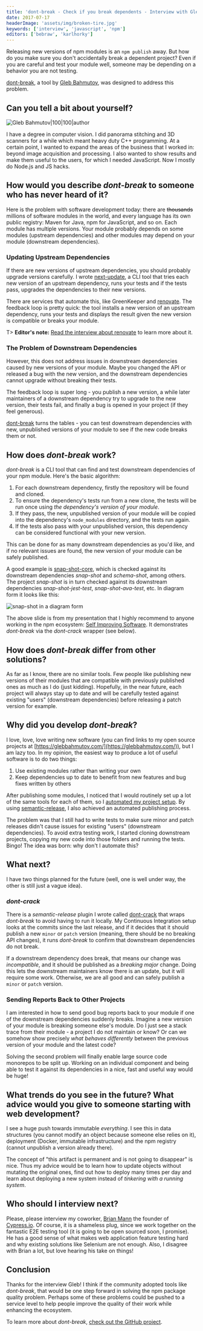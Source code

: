```yaml
---
title: 'dont-break - Check if you break dependents - Interview with Gleb Bahmutov'
date: 2017-07-17
headerImage: 'assets/img/broken-tire.jpg'
keywords: ['interview', 'javascript', 'npm']
editors: ['bebraw', 'karlhorky']
---
```


Releasing new versions of npm modules is an `npm publish` away. But how do you make sure you don't accidentally break a dependent project? Even if you are careful and test your module well, someone may be depending on a behavior you are not testing.

[dont-break](https://www.npmjs.com/package/dont-break), a tool by [Gleb Bahmutov](https://twitter.com/bahmutov), was designed to address this problem.

## Can you tell a bit about yourself?

![Gleb Bahmutov|100|100|author](https://www.gravatar.com/avatar/4ca757a644d8fa2518f6308c6dfe6b24?s=200)

I have a degree in computer vision. I did panorama stitching and 3D scanners for a while which meant heavy duty C++ programming. At a certain point, I wanted to expand the areas of the business that I worked in: beyond image acquisition and processing. I also wanted to show results and make them useful to the users, for which I needed JavaScript. Now I mostly do Node.js and JS hacks.

## How would you describe *dont-break* to someone who has never heard of it?

Here is the problem with software development today: there are ~~thousands~~ millions of software modules in the world, and every language has its own public registry: Maven for Java, npm for JavaScript, and so on. Each module has multiple versions. Your module probably depends on some modules (upstream dependencies) and other modules may depend on your module (downstream dependencies).

### Updating Upstream Dependencies

If there are new versions of upstream dependencies, you should probably upgrade versions carefully. I wrote [next-update](https://github.com/bahmutov/next-update), a CLI tool that tries each new version of an upstream dependency, runs your tests and if the tests pass, upgrades the dependencies to their new versions.

There are services that automate this, like GreenKeeper and [renovate](https://www.npmjs.com/package/renovate). The feedback loop is pretty quick: the tool installs a new version of an upstream dependency, runs your tests and displays the result given the new version is compatible or breaks your module.

T> **Editor's note:** [Read the interview about renovate](/blog/renovate-interview/) to learn more about it.

### The Problem of Downstream Dependencies

However, this does not address issues in downstream dependencies caused by new versions of your module. Maybe you changed the API or released a bug with the new version, and the downstream dependencies cannot upgrade without breaking their tests.

The feedback loop is super long - you publish a new version, a while later maintainers of a downstream dependency try to upgrade to the new version, their tests fail, and finally a bug is opened in your project (if they feel generous).

[dont-break](https://github.com/bahmutov/dont-break) turns the tables - you can test downstream dependencies with new, unpublished versions of your module to see if the new code breaks them or not.

## How does *dont-break* work?

*dont-break* is a CLI tool that can find and test downstream dependencies of your npm module. Here's the basic algorithm:

1. For each downstream dependency, firstly the repository will be found and cloned.
2. To ensure the dependency's tests run from a new clone, the tests will be run once using *the dependency's version of your module*.
3. If they pass, the new, unpublished version of your module will be copied into the dependency's `node_modules` directory, and the tests run again.
4. If the tests also pass with your unpublished version, this dependency can be considered functional with your new version.

This can be done for as many downstream dependencies as you'd like, and if no relevant issues are found, the new version of your module can be safely published.

A good example is [snap-shot-core](https://github.com/bahmutov/snap-shot-core), which is checked against its downstream dependencies *snap-shot* and *schema-shot*, among others. The project *snap-shot* is in turn checked against its downstream dependencies *snap-shot-jest-test*, *snap-shot-ava-test*, etc. In diagram form it looks like this:

![snap-shot in a diagram form](assets/img/dont-break/snap-shot.png)

The above slide is from my presentation that I highly recommend to anyone working in the npm ecosystem: [Self Improving Software](https://slides.com/bahmutov/self-improving-software-node-week). It demonstrates *dont-break* via the *dont-crack* wrapper (see below).

## How does *dont-break* differ from other solutions?

As far as I know, there are no similar tools. Few people like publishing new versions of their modules that are compatible with previously published ones as much as I do (just kidding). Hopefully, in the near future, each project will always stay up to date and will be carefully tested against existing "users" (downstream dependencies) before releasing a patch version for example.

## Why did you develop *dont-break*?

I love, love, love writing new software (you can find links to my open source projects at [https://glebbahmutov.com/](https://glebbahmutov.com/)), but I am lazy too. In my opinion, the easiest way to produce a lot of useful software is to do two things:

1. Use existing modules rather than writing your own
2. Keep dependencies up to date to benefit from new features and bug fixes written by others

After publishing some modules, I noticed that I would routinely set up a lot of the same tools for each of them, so I [automated my project setup](https://glebbahmutov.com/blog/quick-solid-module/). By using [semantic-release](https://github.com/semantic-release/semantic-release), I also achieved an automated publishing process.

The problem was that I still had to write tests to make sure minor and patch releases didn't cause issues for existing "users" (downstream dependencies). To avoid extra testing work, I started cloning downstream projects, copying my new code into those folders and running the tests. Bingo! The idea was born: why don't I automate this?

## What next?

I have two things planned for the future (well, one is well under way, the other is still just a vague idea).

### *dont-crack*

There is a *semantic-release* plugin I wrote called [dont-crack](https://github.com/bahmutov/dont-crack) that wraps *dont-break* to avoid having to run it locally. My Continuous Integration setup looks at the commits since the last release, and if it decides that it should publish a new `minor` or `patch` version (meaning, there should be no breaking API changes), it runs *dont-break* to confirm that downstream dependencies do not break.

If a downstream dependency does break, that means our change was *incompatible*, and it should be published as a *breaking major* change. Doing this lets the downstream maintainers know there is an update, but it will require some work. Otherwise, we are all good and can safely publish a `minor` or `patch` version.

### Sending Reports Back to Other Projects

I am interested in how to send good bug reports back to your module if one of the downstream dependencies suddenly breaks. Imagine a new version of your module is breaking someone else's module. Do I just see a stack trace from their module - a project I do not maintain or know? Or can we somehow show precisely *what behaves differently* between the previous version of your module and the latest code?

Solving the second problem will finally enable large source code monorepos to be split up. Working on an individual component and being able to test it against its dependencies in a nice, fast and useful way would be huge!

## What trends do you see in the future? What advice would you give to someone starting with web development?

I see a huge push towards immutable *everything*. I see this in data structures (you cannot modify an object because someone else relies on it), deployment (Docker, immutable infrastructure) and the npm registry (cannot unpublish a version already there).

The concept of "this artifact is permanent and is not going to disappear" is nice. Thus my advice would be to learn how to update objects without mutating the original ones, find out how to deploy many times per day and learn about deploying a new system instead of *tinkering with a running system*.

## Who should I interview next?

Please, please interview my coworker, [Brian Mann](https://twitter.com/be_mann) the founder of [Cypress.io](https://www.cypress.io/). Of course, it is a shameless plug, since we work together on the fantastic E2E testing tool (it is going to be open sourced soon, I promise). He has a good sense of what makes web application feature testing hard and why existing solutions like Selenium are not enough. Also, I disagree with Brian a lot, but love hearing his take on things!

## Conclusion

Thanks for the interview Gleb! I think if the community adopted tools like *dont-break*, that would be one step forward in solving the npm package quality problem. Perhaps some of these problems could be pushed to a service level to help people improve the quality of their work while enhancing the ecosystem.

To learn more about *dont-break*, [check out the GitHub project](https://github.com/bahmutov/dont-break).
